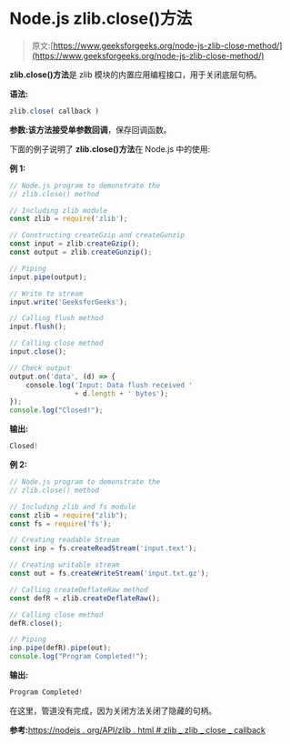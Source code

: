# Node.js zlib.close()方法

> 原文:[https://www.geeksforgeeks.org/node-js-zlib-close-method/](https://www.geeksforgeeks.org/node-js-zlib-close-method/)

**zlib.close()方法**是 zlib 模块的内置应用编程接口，用于关闭底层句柄。

**语法:**

```js
zlib.close( callback )
```

**参数:**该方法接受单参数**回调**，保存回调函数。

下面的例子说明了 **zlib.close()方法**在 Node.js 中的使用:

**例 1:**

```js
// Node.js program to demonstrate the     
// zlib.close() method

// Including zlib module
const zlib = require('zlib');

// Constructing createGzip and createGunzip
const input = zlib.createGzip();
const output = zlib.createGunzip();

// Piping
input.pipe(output);

// Write to stream
input.write('GeeksforGeeks');

// Calling flush method
input.flush();

// Calling close method
input.close();

// Check output
output.on('data', (d) => {
    console.log('Input: Data flush received '
                + d.length + ' bytes');
});
console.log("Closed!");
```

**输出:**

```js
Closed!

```

**例 2:**

```js
// Node.js program to demonstrate the     
// zlib.close() method

// Including zlib and fs module
const zlib = require("zlib");
const fs = require('fs');

// Creating readable Stream
const inp = fs.createReadStream('input.text');

// Creating writable stream
const out = fs.createWriteStream('input.txt.gz');

// Calling createDeflateRaw method
const defR = zlib.createDeflateRaw();

// Calling close method
defR.close();

// Piping
inp.pipe(defR).pipe(out);
console.log("Program Completed!");
```

**输出:**

```js
Program Completed!

```

在这里，管道没有完成，因为关闭方法关闭了隐藏的句柄。

**参考:**[https://nodejs . org/API/zlib . html # zlib _ zlib _ close _ callback](https://nodejs.org/api/zlib.html#zlib_zlib_close_callback)